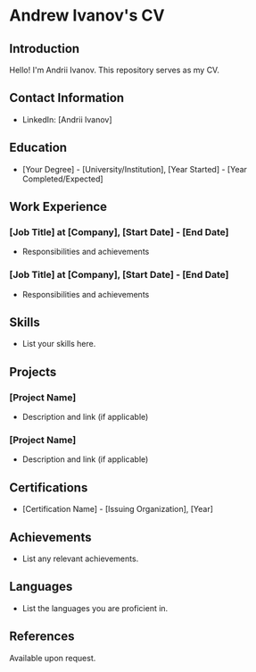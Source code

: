 # Andrew Ivanov's CV

## Introduction

Hello! I'm Andrii Ivanov. This repository serves as my CV.

## Contact Information

- LinkedIn: [Andrii Ivanov]

## Education

- [Your Degree] - [University/Institution], [Year Started] - [Year Completed/Expected]

## Work Experience

### [Job Title] at [Company], [Start Date] - [End Date]

- Responsibilities and achievements

### [Job Title] at [Company], [Start Date] - [End Date]

- Responsibilities and achievements

## Skills

- List your skills here.

## Projects

### [Project Name]

- Description and link (if applicable)

### [Project Name]

- Description and link (if applicable)

## Certifications

- [Certification Name] - [Issuing Organization], [Year]

## Achievements

- List any relevant achievements.

## Languages

- List the languages you are proficient in.

## References

Available upon request.
